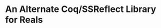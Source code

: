 An Alternate Coq/SSReflect Library for Reals
========================================================================
